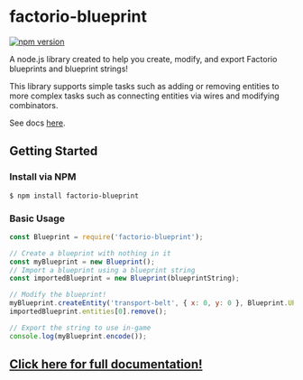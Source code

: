 # factorio-blueprint

[![npm version](https://badge.fury.io/js/factorio-blueprint.svg)](https://badge.fury.io/js/factorio-blueprint)

A node.js library created to help you create, modify, and export Factorio blueprints and blueprint strings!

This library supports simple tasks such as adding or removing entities to more complex tasks such as connecting
entities via wires and modifying combinators.

See docs [here](https://demipixel.github.io/factorio-blueprint).

## Getting Started

### Install via NPM

```
$ npm install factorio-blueprint
```

### Basic Usage

```js
const Blueprint = require('factorio-blueprint');

// Create a blueprint with nothing in it
const myBlueprint = new Blueprint();
// Import a blueprint using a blueprint string
const importedBlueprint = new Blueprint(blueprintString);

// Modify the blueprint!
myBlueprint.createEntity('transport-belt', { x: 0, y: 0 }, Blueprint.UP);
importedBlueprint.entities[0].remove();

// Export the string to use in-game
console.log(myBlueprint.encode());
```

## [Click here for full documentation!](https://demipixel.github.io/factorio-blueprint)
